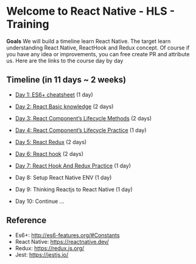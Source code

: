 # Welcome to React Native - HLS - Training
**Goals**
We will build a timeline learn React Native. The target learn understanding React Native, ReactHook and Redux concept. Of course if you have any idea or improvements, you can free create PR and attribute us.
Here are the links to the course day by day

## Timeline (in 11 days ~ 2 weeks)

- [Day 1: ES6+ cheatsheet](./day-1) (1 day)
- [Day 2: React Basic knowledge](./day-2) (2 days)
- [Day 3: React Component’s Lifecycle Methods](./day-3) (2 days)
- [Day 4: React Component’s Lifecycle Practice](./day-4) (1 day)
- [Day 5: React Redux](./day-5) (2 days)
- [Day 6: React hook](./day-6) (2 days)
- [Day 7: React Hook And Redux Practice](./day-7) (1 day)

- Day 8: Setup React Native ENV (1 day)
- Day 9: Thinking Reactjs to React Native (1 day)
- Day 10: Continue ...

## Reference
- Es6+: http://es6-features.org/#Constants
- React Native: https://reactnative.dev/
- Redux: https://redux.js.org/
- Jest: https://jestjs.io/
